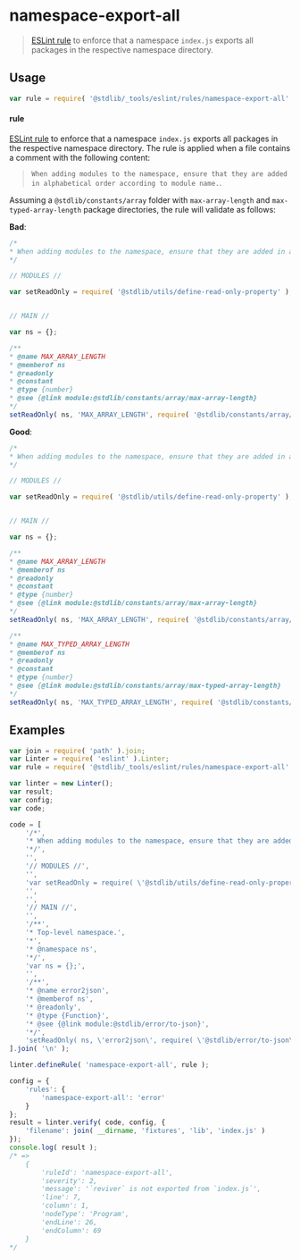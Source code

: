 <!--

@license Apache-2.0

Copyright (c) 2021 The Stdlib Authors.

Licensed under the Apache License, Version 2.0 (the "License");
you may not use this file except in compliance with the License.
You may obtain a copy of the License at

   http://www.apache.org/licenses/LICENSE-2.0

Unless required by applicable law or agreed to in writing, software
distributed under the License is distributed on an "AS IS" BASIS,
WITHOUT WARRANTIES OR CONDITIONS OF ANY KIND, either express or implied.
See the License for the specific language governing permissions and
limitations under the License.

-->

# namespace-export-all

> [ESLint rule][eslint-rules] to enforce that a namespace `index.js` exports all packages in the respective namespace directory.

<section class="intro">

</section>

<!-- /.intro -->

<section class="usage">

## Usage

```javascript
var rule = require( '@stdlib/_tools/eslint/rules/namespace-export-all' );
```

#### rule

[ESLint rule][eslint-rules] to enforce that a namespace `index.js` exports all packages in the respective namespace directory. The rule is applied when a file contains a comment with the following content: 

> `When adding modules to the namespace, ensure that they are added in alphabetical order according to module name.`.

Assuming a `@stdlib/constants/array` folder with `max-array-length` and `max-typed-array-length` package directories, the rule will validate as follows:

**Bad**:

```javascript
/*
* When adding modules to the namespace, ensure that they are added in alphabetical order according to module name.
*/

// MODULES //

var setReadOnly = require( '@stdlib/utils/define-read-only-property' );


// MAIN //

var ns = {};

/**
* @name MAX_ARRAY_LENGTH
* @memberof ns
* @readonly
* @constant
* @type {number}
* @see {@link module:@stdlib/constants/array/max-array-length}
*/
setReadOnly( ns, 'MAX_ARRAY_LENGTH', require( '@stdlib/constants/array/max-array-length' ) );
```

**Good**:

```javascript
/*
* When adding modules to the namespace, ensure that they are added in alphabetical order according to module name.
*/

// MODULES //

var setReadOnly = require( '@stdlib/utils/define-read-only-property' );


// MAIN //

var ns = {};

/**
* @name MAX_ARRAY_LENGTH
* @memberof ns
* @readonly
* @constant
* @type {number}
* @see {@link module:@stdlib/constants/array/max-array-length}
*/
setReadOnly( ns, 'MAX_ARRAY_LENGTH', require( '@stdlib/constants/array/max-array-length' ) );

/**
* @name MAX_TYPED_ARRAY_LENGTH
* @memberof ns
* @readonly
* @constant
* @type {number}
* @see {@link module:@stdlib/constants/array/max-typed-array-length}
*/
setReadOnly( ns, 'MAX_TYPED_ARRAY_LENGTH', require( '@stdlib/constants/array/max-typed-array-length' ) );
```

</section>

<!-- /.usage -->

<section class="examples">

## Examples

<!-- eslint no-undef: "error" -->

```javascript
var join = require( 'path' ).join;
var Linter = require( 'eslint' ).Linter;
var rule = require( '@stdlib/_tools/eslint/rules/namespace-export-all' );

var linter = new Linter();
var result;
var config;
var code;

code = [
    '/*',
    '* When adding modules to the namespace, ensure that they are added in alphabetical order according to module name.',
    '*/',
    '',
    '// MODULES //',
    '',
    'var setReadOnly = require( \'@stdlib/utils/define-read-only-property\' );',
    '',
    '',
    '// MAIN //',
    '',
    '/**',
    '* Top-level namespace.',
    '*',
    '* @namespace ns',
    '*/',
    'var ns = {};',
    '',
    '/**',
    '* @name error2json',
    '* @memberof ns',
    '* @readonly',
    '* @type {Function}',
    '* @see {@link module:@stdlib/error/to-json}',
    '*/',
    'setReadOnly( ns, \'error2json\', require( \'@stdlib/error/to-json\' ) );'
].join( '\n' );

linter.defineRule( 'namespace-export-all', rule );

config = {
    'rules': {
        'namespace-export-all': 'error'
    }
};
result = linter.verify( code, config, {
    'filename': join( __dirname, 'fixtures', 'lib', 'index.js' )
});
console.log( result );
/* =>
    {
        'ruleId': 'namespace-export-all',
        'severity': 2,
        'message': '`reviver` is not exported from `index.js`',
        'line': 7,
        'column': 1,
        'nodeType': 'Program',
        'endLine': 26,
        'endColumn': 69
    }
*/
```

</section>

<!-- /.examples -->

<!-- Section for related `stdlib` packages. Do not manually edit this section, as it is automatically populated. -->

<section class="related">

</section>

<!-- /.related -->

<!-- Section for all links. Make sure to keep an empty line after the `section` element and another before the `/section` close. -->

<section class="links">

[eslint-rules]: https://eslint.org/docs/developer-guide/working-with-rules

</section>

<!-- /.links -->
